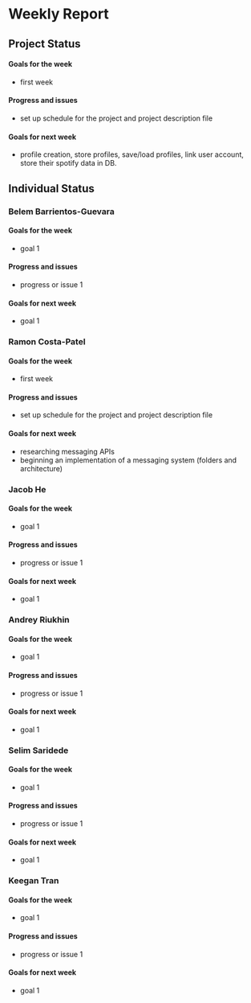 # Weekly Report
## Project Status
#### Goals for the week
* first week
#### Progress and issues
* set up schedule for the project and project description file
#### Goals for next week
* profile creation, store profiles, save/load profiles, link user account, store their spotify data in DB.

## Individual Status
### Belem Barrientos-Guevara
#### Goals for the week
* goal 1
#### Progress and issues
* progress or issue 1
#### Goals for next week
* goal 1

### Ramon Costa-Patel
#### Goals for the week
* first week
#### Progress and issues
* set up schedule for the project and project description file
#### Goals for next week
* researching messaging APIs 
* beginning an implementation of a messaging system (folders and architecture)

### Jacob He
#### Goals for the week
* goal 1
#### Progress and issues
* progress or issue 1
#### Goals for next week
* goal 1

### Andrey Riukhin
#### Goals for the week
* goal 1
#### Progress and issues
* progress or issue 1
#### Goals for next week
* goal 1

### Selim Saridede
#### Goals for the week
* goal 1
#### Progress and issues
* progress or issue 1
#### Goals for next week
* goal 1

### Keegan Tran
#### Goals for the week
* goal 1
#### Progress and issues
* progress or issue 1
#### Goals for next week
* goal 1